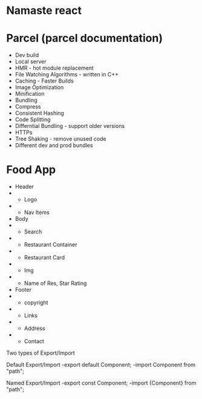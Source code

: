 # Namaste react

# Parcel (parcel documentation)

- Dev build
- Local server
- HMR - hot module replacement
- File Watching Algorithms - written in C++
- Caching - Faster Builds
- Image Optimization
- Minification
- Bundling
- Compress
- Consistent Hashing
- Code Splitting
- Differntial Bundling - support older versions
- HTTPs
- Tree Shaking - remove unused code
- Different dev and prod bundles

# Food App

- Header
- - Logo
- - Nav Items
- Body
- - Search
- - Restaurant Container
- - Restaurant Card
- - Img
- - Name of Res, Star Rating
- Footer
- - copyright
- - Links
- - Address
- - Contact

Two types of Export/Import

Default Export/Import
-export default Component;
-import Component from "path";

Named Export/Import
-export const Component;
-import {Component} from "path";
